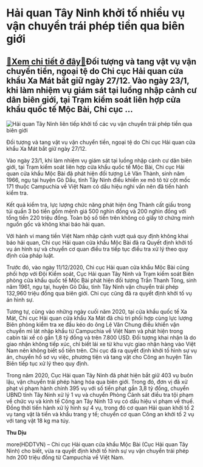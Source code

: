 Hải quan Tây Ninh khởi tố nhiều vụ vận chuyển trái phép tiền qua biên giới
==========================================================================

[:gift:Xem chi tiết ở đây:gift:](https://hddtvn.com/hai-quan-tay-ninh-khoi-to-nhieu-vu-van-chuyen-trai-phep-tien-qua-bien-gioi/)Đối tượng và tang vật vụ vận chuyển tiền, ngoại tệ do Chi cục Hải quan cửa khẩu Xa Mát bắt giữ ngày 27/12. Vào ngày 23/1, khi làm nhiệm vụ giám sát tại luồng nhập cảnh cư dân biên giới, tại Trạm kiểm soát liên hợp cửa khẩu quốc tế Mộc Bài, Chi cục …
---------------------------------------------------------------------------------------------------------------------------------------------------------------------------------------------------------------------------------------------------------





![Hải quan Tây Ninh liên tiếp khởi tố các vụ vận chuyển trái phép tiền qua biên giới](https://hddtvn.com/wp-content/uploads/2021/01/2738_DSC02199_1.jpg "Hải quan Tây Ninh liên tiếp khởi tố các vụ vận chuyển trái phép tiền qua biên giới")


Đối tượng và tang vật vụ vận chuyển tiền, ngoại tệ do Chi cục Hải quan cửa khẩu Xa Mát bắt giữ ngày 27/12.



Vào ngày 23/1, khi làm nhiệm vụ giám sát tại luồng nhập cảnh cư dân biên giới, tại Trạm kiểm soát liên hợp cửa khẩu quốc tế Mộc Bài, Chi cục Hải quan cửa khẩu Mộc Bài đã phát hiện đối tượng Lê Văn Thành, sinh năm 1966, ngụ tại huyện Gò Dầu, tỉnh Tây Ninh điều khiển xe mô tô từ cột mốc 171 thuộc Campuchia về Việt Nam có dấu hiệu nghi vấn nên đã tiến hành kiểm tra.


Kết quả kiểm tra, lực lượng chức năng phát hiện ông Thành cất giấu trong túi quần 3 bó tiền gồm mệnh giá 500 nghìn đồng và 200 nghìn đồng với tổng tiền 220 triệu đồng. Toàn bộ số tiền trên không có giấy tờ chứng minh nguồn gốc và không khai báo hải quan.


Với hành vi mang tiền Việt Nam nhập cảnh vượt quá quy định không khai báo hải quan, Chi cục Hải quan cửa khẩu Mộc Bài đã ra Quyết định khởi tố vụ án hình sự và chuyển cơ quan điều tra tiếp tục điều tra xử lý theo quy định của pháp luật.


Trước đó, vào ngày 11/12/2020, Chi cục Hải quan cửa khẩu Mộc Bài cũng phối hợp với Đội Kiểm soát, Cục Hải quan Tây Ninh và Trạm kiểm soát Biên phòng cửa khẩu quốc tế Mộc Bài phát hiện đối tượng Trần Thanh Tòng, sinh năm 1961, ngụ tại, huyện Gò Dầu, tỉnh Tây Ninh vận chuyển trái phép 132,960 triệu đồng qua biên giới. Chi cục cũng đã ra quyết định khởi tố vụ án hình sự.


Tương tự, cũng vào những ngày cuối năm 2020, tại cửa khẩu quốc tế Xa Mát, Chi cục Hải quan cửa khẩu Xa Mát đã chủ trì phối hợp cùng lực lượng Biên phòng kiểm tra xe đầu kéo do ông Lê Văn Chung điều khiển vận chuyển mì lát nhập khẩu từ Campuchia về Việt Nam và phát hiện trong cabin tài xế có gần 1,8 tỷ đồng và trên 7.800 USD. Đối tượng khai nhận là do giao nhận không tiếp xúc, chỉ biết lái xe từ khu vực giao nhận hàng vào Việt Nam nên không biết số tiền trên. Chi cục đã ra quyết định khởi tố hình sự vụ án, chuyển hồ sơ vụ việc, phương tiện và tang vật cho Công an huyện Tân Biên tiếp tục xử lý theo quy định.


Trong năm 2020, Cục Hải quan Tây Ninh đã phát hiện bắt giữ 403 vụ buôn lậu, vận chuyển trái phép hàng hóa qua biên giới. Trong đó, đơn vị đã xử phạt vi phạm hành chính 395 vụ với số tiền phạt gần 3,8 tỷ đồng, chuyển UBND tỉnh Tây Ninh xử lý 1 vụ và chuyển Phòng Cảnh sát điều tra tội phạm về chức vụ và kinh tế Công an Tây Ninh 13 vụ có dấu hiệu vi phạm về thuế. Đồng thời tiến hành xử lý hình sự 4 vụ, trong đó cơ quan Hải quan khởi tố 2 vụ tang vật là tiền và khẩu trang y tế; chuyển cơ quan Công an khởi tố 2 vụ với tang vật 18 kg ma túy.




**Thu Dịu**



more(HDDTVN) – Chi cục Hải quan cửa khẩu Mộc Bài (Cục Hải quan Tây Ninh) cho biết, vừa ra quyết định khởi tố hình sự vụ vận chuyển trái phép hơn 200 triệu đồng từ Campuchia về Việt Nam.

